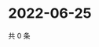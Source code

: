 # 2022-06-25

共 0 条

<!-- BEGIN WEIBO -->
<!-- 最后更新时间 Sat Jun 25 2022 17:14:33 GMT+0800 (China Standard Time) -->

<!-- END WEIBO -->
